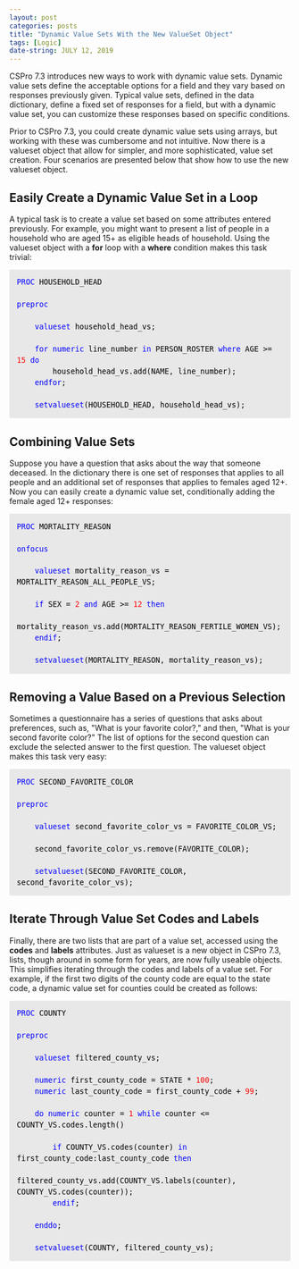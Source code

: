 ```yaml
---
layout: post
categories: posts
title: "Dynamic Value Sets With the New ValueSet Object"
tags: [Logic]
date-string: JULY 12, 2019
---
```


CSPro 7.3 introduces new ways to work with dynamic value sets. Dynamic value sets define the acceptable options for a field and they vary based on responses previously given. Typical value sets, defined in the data dictionary, define a fixed set of responses for a field, but with a dynamic value set, you can customize these responses based on specific conditions.

Prior to CSPro 7.3, you could create dynamic value sets using arrays, but working with these was cumbersome and not intuitive. Now there is a valueset object that allow for simpler, and more sophisticated, value set creation. Four scenarios are presented below that show how to use the new valueset object.

## Easily Create a Dynamic Value Set in a Loop

A typical task is to create a value set based on some attributes entered previously. For example, you might want to present a list of people in a household who are aged 15+ as eligible heads of household. Using the valueset object with a **for** loop with a **where** condition makes this task trivial:

<div style="margin: 0px; padding: 1em; border-radius: 3px; line-height: 1.5; font-family: 'Inconsolata', monospace; font-size: 10pt; color: rgb(51, 51, 51); background-color: rgb(232, 232, 232);">
	<font color="blue">PROC </font><font color="black">HOUSEHOLD_HEAD<br />
<br />
</font><font color="blue">preproc<br />
<br />
&nbsp; &nbsp; valueset </font><font color="black">household_head_vs;<br />
<br />
&nbsp; &nbsp; </font><font color="blue">for numeric </font><font color="black">line_number </font><font color="blue">in </font><font color="black">PERSON_ROSTER </font><font color="blue">where </font><font color="black">AGE &gt;= </font><font color="red">15 </font><font color="blue">do<br />
&nbsp; &nbsp; &nbsp; &nbsp; </font><font color="black">household_head_vs.add(NAME, line_number);<br />
&nbsp; &nbsp; </font><font color="blue">endfor</font><font color="black">;<br />
<br />
&nbsp; &nbsp; </font><font color="blue">setvalueset</font><font color="black">(HOUSEHOLD_HEAD, household_head_vs);</font>
</div>


## Combining Value Sets

Suppose you have a question that asks about the way that someone deceased. In the dictionary there is one set of responses that applies to all people and an additional set of responses that applies to females aged 12+. Now you can easily create a dynamic value set, conditionally adding the female aged 12+ responses:

<div style="margin: 0px; padding: 1em; border-radius: 3px; line-height: 1.5; font-family: 'Inconsolata', monospace; font-size: 10pt; color: rgb(51, 51, 51); background-color: rgb(232, 232, 232);">
	<font color="blue">PROC </font><font color="black">MORTALITY_REASON<br />
<br />
</font><font color="blue">onfocus<br />
<br />
&nbsp; &nbsp; valueset </font><font color="black">mortality_reason_vs = MORTALITY_REASON_ALL_PEOPLE_VS;<br />
<br />
&nbsp; &nbsp; </font><font color="blue">if </font><font color="black">SEX = </font><font color="red">2 </font><font color="blue">and </font><font color="black">AGE &gt;= </font><font color="red">12 </font><font color="blue">then<br />
&nbsp; &nbsp; &nbsp; &nbsp; </font><font color="black">mortality_reason_vs.add(MORTALITY_REASON_FERTILE_WOMEN_VS);<br />
&nbsp; &nbsp; </font><font color="blue">endif</font><font color="black">;<br />
<br />
&nbsp; &nbsp; </font><font color="blue">setvalueset</font><font color="black">(MORTALITY_REASON, mortality_reason_vs);</font>
</div>


## Removing a Value Based on a Previous Selection

Sometimes a questionnaire has a series of questions that asks about preferences, such as, "What is your favorite color?," and then, "What is your second favorite color?" The list of options for the second question can exclude the selected answer to the first question. The valueset object makes this task very easy:

<div style="margin: 0px; padding: 1em; border-radius: 3px; line-height: 1.5; font-family: 'Inconsolata', monospace; font-size: 10pt; color: rgb(51, 51, 51); background-color: rgb(232, 232, 232);">
	<font color="blue">PROC </font><font color="black">SECOND_FAVORITE_COLOR<br />
<br />
</font><font color="blue">preproc<br />
<br />
&nbsp; &nbsp; valueset </font><font color="black">second_favorite_color_vs = FAVORITE_COLOR_VS;<br />
<br />
&nbsp; &nbsp; second_favorite_color_vs.remove(FAVORITE_COLOR);<br />
<br />
&nbsp; &nbsp; </font><font color="blue">setvalueset</font><font color="black">(SECOND_FAVORITE_COLOR, second_favorite_color_vs);</font>
</div>


## Iterate Through Value Set Codes and Labels

Finally, there are two lists that are part of a value set, accessed using the **codes** and **labels** attributes. Just as valueset is a new object in CSPro 7.3, lists, though around in some form for years, are now fully useable objects. This simplifies iterating through the codes and labels of a value set. For example, if the first two digits of the county code are equal to the state code, a dynamic value set for counties could be created as follows:

<div style="margin: 0px; padding: 1em; border-radius: 3px; line-height: 1.5; font-family: 'Inconsolata', monospace; font-size: 10pt; color: rgb(51, 51, 51); background-color: rgb(232, 232, 232);">
	<font color="blue">PROC </font><font color="black">COUNTY<br />
<br />
</font><font color="blue">preproc<br />
<br />
&nbsp; &nbsp; valueset </font><font color="black">filtered_county_vs;<br />
<br />
&nbsp; &nbsp; </font><font color="blue">numeric </font><font color="black">first_county_code = STATE * </font><font color="red">100</font><font color="black">;<br />
&nbsp; &nbsp; </font><font color="blue">numeric </font><font color="black">last_county_code = first_county_code + </font><font color="red">99</font><font color="black">;<br />
<br />
&nbsp; &nbsp; </font><font color="blue">do numeric </font><font color="black">counter = </font><font color="red">1 </font><font color="blue">while </font><font color="black">counter &lt;= COUNTY_VS.codes.length()<br />
<br />
&nbsp; &nbsp; &nbsp; &nbsp; </font><font color="blue">if </font><font color="black">COUNTY_VS.codes(counter) </font><font color="blue">in </font><font color="black">first_county_code:last_county_code </font><font color="blue">then<br />
&nbsp; &nbsp; &nbsp; &nbsp; &nbsp; &nbsp; </font><font color="black">filtered_county_vs.add(COUNTY_VS.labels(counter), COUNTY_VS.codes(counter));<br />
&nbsp; &nbsp; &nbsp; &nbsp; </font><font color="blue">endif</font><font color="black">;<br />
<br />
&nbsp; &nbsp; </font><font color="blue">enddo</font><font color="black">;<br />
<br />
&nbsp; &nbsp; </font><font color="blue">setvalueset</font><font color="black">(COUNTY, filtered_county_vs);</font>
</div>
